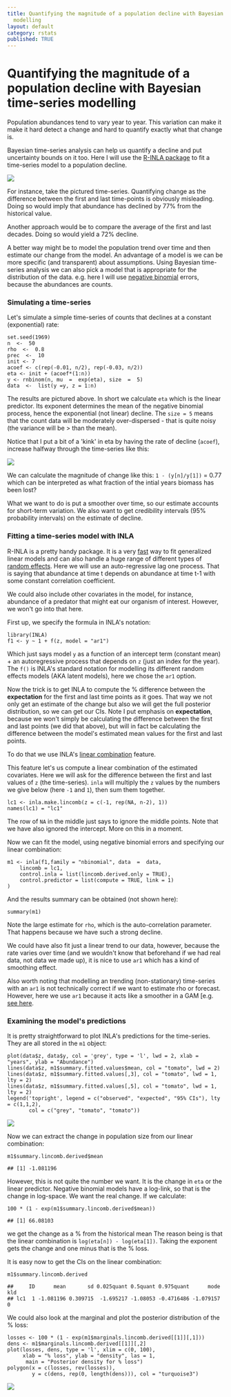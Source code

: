 ```yaml
---
title: Quantifying the magnitude of a population decline with Bayesian time-series
  modelling
layout: default
category: rstats
published: TRUE
---
```


# Quantifying the magnitude of a population decline with Bayesian time-series modelling

Population abundances tend to vary year to year. This variation can make
it make it hard detect a change and hard to quantify exactly what that
change is.

Bayesian time-series analysis can help us quantify a decline and put
uncertainty bounds on it too. Here I will use the [R-INLA
package](http://www.r-inla.org/) to fit a time-series model to a
population decline.

![](/Images/estimating-popn-decline/noisy-abundance-trend-1.png)

For instance, take the pictured time-series. Quantifying change as the
difference between the first and last time-points is obviously
misleading. Doing so would imply that abundance has declined by 77% from
the historical value.

Another approach would be to compare the average of the first and last
decades. Doing so would yield a 72% decline.

A better way might be to model the population trend over time and then
estimate our change from the model. An advantage of a model is we can be
more specific (and transparent) about assumptions. Using Bayesian
time-series analysis we can also pick a model that is appropriate for
the distribution of the data. e.g. here I will use [negative
binomial](https://en.wikipedia.org/wiki/Negative_binomial_distribution)
errors, because the abundances are counts.

### Simulating a time-series

Let's simulate a simple time-series of counts that declines at a
constant (exponential) rate:

    set.seed(1969)
    n  <-  50
    rho  <-  0.8
    prec  <-  10
    init <- 7
    acoef <- c(rep(-0.01, n/2), rep(-0.03, n/2))
    eta <- init + (acoef*(1:n))
    y <- rnbinom(n, mu  =  exp(eta), size  =  5)
    data  <-  list(y =y, z = 1:n)

The results are pictured above. In short we calculate `eta` which is the
linear predictor. Its exponent determines the mean of the negative
binomial process, hence the exponential (not linear) decline. The
`size = 5` means that the count data will be moderately over-dispersed -
that is quite noisy (the variance will be &gt; than the mean).

Notice that I put a bit of a 'kink' in eta by having the rate of decline
(`acoef`), increase halfway through the time-series like this:

![](/Images/estimating-popn-decline/expected-abundance-1.png)

We can calculate the magnitude of change like this: `1 - (y[n]/y[1])` =
0.77 which can be interpreted as what fraction of the intial years
biomass has been lost?

What we want to do is put a smoother over time, so our estimate accounts
for short-term variation. We also want to get credibility intervals (95%
probability intervals) on the estimate of decline.

### Fitting a time-series model with INLA

R-INLA is a pretty handy package. It is a very
[fast](http://www.seascapemodels.org/rstats/2017/04/14/glmm-comparison.html)
way to fit generalized linear models and can also handle a huge range of
different types of [random
effects](http://www.r-inla.org/models/latent-models). Here we will use
an auto-regressive lag one process. That is saying that abundance at
time t depends on abundance at time t-1 with some constant correlation
coefficient.

We could also include other covariates in the model, for instance,
abundance of a predator that might eat our organism of interest.
However, we won't go into that here.

First up, we specify the formula in INLA's notation:

    library(INLA)
    f1 <- y ~ 1 + f(z, model = "ar1")

Which just says model `y` as a function of an intercept term (constant
mean) + an autoregressive process that depends on `z` (just an index for
the year). The `f()` is INLA's standard notation for modelling its
different random effects models (AKA latent models), here we chose the
`ar1` option.

Now the trick is to get INLA to compute the % difference between the
**expectation** for the first and last time points as it goes. That way
we not only get an estimate of the change but also we will get the full
posterior distribution, so we can get our CIs. Note I put emphasis on
**expectation**, because we won't simply be calculating the difference
between the first and last points (we did that above), but will in fact
be calculating the difference between the model's estimated mean values
for the first and last points.

To do that we use INLA's [linear
combination](http://www.r-inla.org/faq#TOC-I-have-some-linear-combinations-of-the-nodes-in-the-latent-field-that-I-want-to-compute-the-posterior-marginal-of-is-that-possible-)
feature.

This feature let's us compute a linear combination of the estimated
covariates. Here we will ask for the difference between the first and
last values of `z` (the time-series). `inla` will multiply the `z`
values by the numbers we give below (here `-1` and `1`), then sum them
together.

    lc1 <- inla.make.lincomb(z = c(-1, rep(NA, n-2), 1))
    names(lc1) = "lc1"

The row of `NA` in the middle just says to ignore the middle points.
Note that we have also ignored the intercept. More on this in a moment.

Now we can fit the model, using negative binomial errors and specifying
our linear combination:

    m1 <- inla(f1,family = "nbinomial", data  =  data,
        lincomb = lc1,
        control.inla = list(lincomb.derived.only = TRUE),
        control.predictor = list(compute = TRUE, link = 1)
    )

And the results summary can be obtained (not shown here):

    summary(m1)

Note the large estimate for `rho`, which is the auto-correlation
parameter. That happens because we have such a strong decline.

We could have also fit just a linear trend to our data, however, because
the rate varies over time (and we wouldn't know that beforehand if we
had real data, not data we made up), it is nice to use `ar1` which has a
kind of smoothing effect.

Also worth noting that modelling an trending (non-stationary)
time-series with an `ar1` is not technically correct if we want to
estimate rho or forecast. However, here we use `ar1` because it acts like a smoother
in a GAM \[e.g. [see
here](https://www.r-bloggers.com/functional-anova-using-inla/).

### Examining the model's predictions

It is pretty straightforward to plot INLA's predictions for the
time-series. They are all stored in the `m1` object:

    plot(data$z, data$y, col = 'grey', type = 'l', lwd = 2, xlab = "years", ylab = "Abundance")
    lines(data$z, m1$summary.fitted.values$mean, col = "tomato", lwd = 2)
    lines(data$z, m1$summary.fitted.values[,3], col = "tomato", lwd = 1, lty = 2)
    lines(data$z, m1$summary.fitted.values[,5], col = "tomato", lwd = 1, lty = 2)
    legend('topright', legend = c("observed", "expected", "95% CIs"), lty = c(1,1,2),
           col = c("grey", "tomato", "tomato"))

![](/Images/estimating-popn-decline/fitted-abundance-1.png)

Now we can extract the change in population size from our linear
combination:

    m1$summary.lincomb.derived$mean

    ## [1] -1.081196

However, this is not quite the number we want. It is the change in `eta`
or the linear predictor. Negative binomial models have a log-link, so
that is the change in log-space. We want the real change. If we
calculate:

    100 * (1 - exp(m1$summary.lincomb.derived$mean))

    ## [1] 66.08103

we get the change as a % from the historical mean The reason being is
that the linear combination is `log(eta[n]) - log(eta[1])`. Taking the
exponent gets the change and one minus that is the % loss.

It is easy now to get the CIs on the linear combination:

    m1$summary.lincomb.derived

    ##     ID      mean       sd 0.025quant 0.5quant 0.975quant      mode kld
    ## lc1  1 -1.081196 0.309715  -1.695217 -1.08053 -0.4716486 -1.079157   0

We could also look at the marginal and plot the posterior distribution
of the % loss:

    losses <- 100 * (1 - exp(m1$marginals.lincomb.derived[[1]][,1]))
    dens <- m1$marginals.lincomb.derived[[1]][,2]
    plot(losses, dens, type = 'l', xlim = c(0, 100),
         xlab = "% loss", ylab = "density", las = 1,
          main = "Posterior density for % loss")
    polygon(x = c(losses, rev(losses)),
            y = c(dens, rep(0, length(dens))), col = "turquoise3")

![](/Images/estimating-popn-decline/abundance-posterior-1.png)
